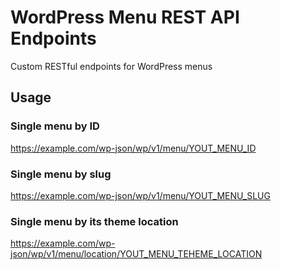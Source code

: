 # WordPress Menu REST API Endpoints
Custom RESTful endpoints for WordPress menus

## Usage

### Single menu by ID
https://example.com/wp-json/wp/v1/menu/YOUT_MENU_ID

### Single menu by slug
https://example.com/wp-json/wp/v1/menu/YOUT_MENU_SLUG

### Single menu by its theme location
https://example.com/wp-json/wp/v1/menu/location/YOUT_MENU_TEHEME_LOCATION
